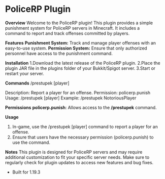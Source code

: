 # PoliceRP Plugin

**Overview**
Welcome to the PoliceRP plugin! This plugin provides a simple punishment system for PoliceRP servers in Minecraft. It includes a command to report and track offenses committed by players.

**Features**
**Punishment System:** Track and manage player offenses with an easy-to-use system.
**Permission System:** Ensure that only authorized personnel have access to the punishment command.

**Installation**
1.Download the latest release of the PoliceRP plugin. 
2.Place the plugin JAR file in the plugins folder of your Bukkit/Spigot server.
3.Start or restart your server.

**Commands**
/prestupek [player]

Description: Report a player for an offense.
Permission: policerp.punish
Usage: /prestupek [player]
Example: /prestupek NotoriousPlayer

**Permissions**
**policerp.punish**: Allows access to the **/prestupek** command.

**Usage**
1. In-game, use the /prestupek [player] command to report a player for an offense.
2. Ensure that users have the necessary permission (policerp.punish) to use the command.

**Notes**
This plugin is designed for PoliceRP servers and may require additional customization to fit your specific server needs.
Make sure to regularly check for plugin updates to access new features and bug fixes.
- Built for 1.19.3
